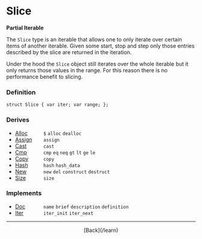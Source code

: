   <div class="row">
  <div class="col-xs-6 col-md-6">

  </div>
  <div class="col-xs-6 col-md-6">

# Slice
__Partial Iterable__

The `Slice` type is an iterable that allows one to only iterate over certain items of another iterable. Given some start, stop and step only those entries described by the slice are returned in the iteration.

Under the hood the `Slice` object still iterates over the whole iterable but it only returns those values in the range. For this reason there is no performance benefit to slicing.

### Definition

    struct Slice { var iter; var range; };

### Derives

* <span style="width:75px; float:left;">[Alloc](/learn/alloc)</span>`$` `alloc` `dealloc` 
* <span style="width:75px; float:left;">[Assign](/learn/assign)</span>`assign` 
* <span style="width:75px; float:left;">[Cast](/learn/cast)</span>`cast` 
* <span style="width:75px; float:left;">[Cmp](/learn/cmp)</span>`cmp` `eq` `neq` `gt` `lt` `ge` `le` 
* <span style="width:75px; float:left;">[Copy](/learn/copy)</span>`copy` 
* <span style="width:75px; float:left;">[Hash](/learn/hash)</span>`hash` `hash_data` 
* <span style="width:75px; float:left;">[New](/learn/new)</span>`new` `del` `construct` `destruct` 
* <span style="width:75px; float:left;">[Size](/learn/size)</span>`size` 
### Implements

* <span style="width:75px; float:left;">[Doc](/learn/doc)</span>`name` `brief` `description` `definition` 
* <span style="width:75px; float:left;">[Iter](/learn/iter)</span>`iter_init` `iter_next` 

* * *

  <p style="text-align:center;">
[Back](/learn)
  </p>

  </div>
  </div>
